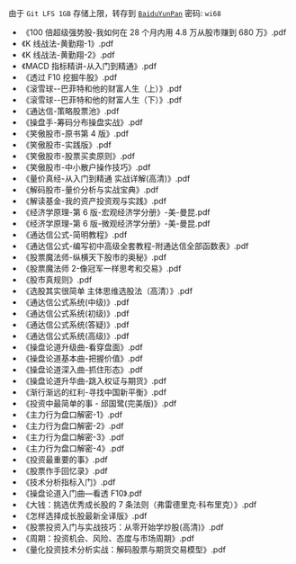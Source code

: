 由于 `Git LFS 1GB` 存储上限，转存到 [`BaiduYunPan`](https://pan.baidu.com/s/1wYTeW5Qo9aACNmRT1gSwkA) 密码: `wi68`

- 《100 倍超级强势股-我如何在 28 个月内用 4.8 万从股市赚到 680 万》.pdf
- 《K 线战法-黄勤翔-1》.pdf
- 《K 线战法-黄勤翔-2》.pdf
- 《MACD 指标精讲-从入门到精通》.pdf
- 《透过 F10 挖掘牛股》.pdf
- 《滚雪球--巴菲特和他的财富人生（上）》.pdf
- 《滚雪球--巴菲特和他的财富人生（下）》.pdf
- 《通达信-策略股票池》.pdf
- 《操盘手-筹码分布操盘实战》.pdf
- 《笑傲股市-原书第 4 版》.pdf
- 《笑傲股市-实践版》.pdf
- 《笑傲股市-股票买卖原则》.pdf
- 《笑傲股市-中小散户操作技巧》.pdf
- 《量价真经-从入门到精通 实战详解(高清)》.pdf
- 《解码股市-量价分析与实战宝典》.pdf
- 《解读基金-我的资产投资观与实践》.pdf
- 《经济学原理-第 6 版-宏观经济学分册》-美-曼昆.pdf
- 《经济学原理-第 6 版-微观经济学分册》-美-曼昆.pdf
- 《通达信公式-简明教程》.pdf
- 《通达信公式-编写初中高级全套教程-附通达信全部函数表》.pdf
- 《股票魔法师-纵横天下股市的奥秘》.pdf
- 《股票魔法师 2-像冠军一样思考和交易》.pdf
- 《股市真规则》.pdf
- 《选股其实很简单 主体思维选股法（高清）》.pdf
- 《通达信公式系统(中级)》.pdf
- 《通达信公式系统(初级)》.pdf
- 《通达信公式系统(答疑)》.pdf
- 《通达信公式系统(高级)》.pdf
- 《操盘论道升级曲-看穿盘面》.pdf
- 《操盘论道基本曲-把握价值》.pdf
- 《操盘论道深入曲-抓住形态》.pdf
- 《操盘论道升华曲-跳入权证与期货》.pdf
- 《渐行渐远的红利-寻找中国新平衡》.pdf
- 《投资中最简单的事 - 邱国鹭(完美版)》.pdf
- 《主力行为盘口解密-1》.pdf
- 《主力行为盘口解密-2》.pdf
- 《主力行为盘口解密-3》.pdf
- 《主力行为盘口解密-4》.pdf
- 《投资最重要的事》.pdf
- 《股票作手回忆录》.pdf
- 《技术分析指标入门》.pdf
- 《操盘论道入门曲—看透 F10》.pdf
- 《大钱：挑选优秀成长股的 7 条法则（弗雷德里克·科布里克）》.pdf
- 《怎样选择成长股最新全译版》.pdf
- 《股票投资入门与实战技巧：从零开始学炒股(高清)》.pdf
- 《周期：投资机会、风险、态度与市场周期》.pdf
- 《量化投资技术分析实战：解码股票与期货交易模型》.pdf
